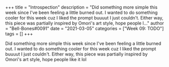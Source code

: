 +++
title = "Introspection"
description = "Did something more simple this week since I've been feeling a little burned out. I wanted to do something cooler for this week cuz I liked the prompt buuuut I just couldn't. Either way, this piece was partially inspired by Omori's art style, hope people l..."
author = "Bell-Bones#0091"
date = "2021-03-05"
categories = ["Week 09: TODO"]
tags = []
+++

Did something more simple this week since I've been feeling a little burned out. I wanted to do something cooler for this week cuz I liked the prompt buuuut I just couldn't. Either way, this piece was partially inspired by Omori's art style, hope people like it lol
